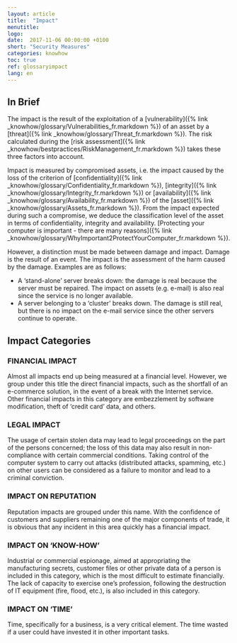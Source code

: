 ```yaml
---
layout: article
title:  "Impact"
menutitle:
logo:
date:  2017-11-06 00:00:00 +0100
short: "Security Measures"
categories: knowhow
toc: true
ref: glossaryimpact
lang: en
---
```


## In Brief
The impact is the result of the exploitation of a [vulnerability]({% link _knowhow/glossary/Vulnerabilities_fr.markdown %}) of an asset by a [threat]({% link _knowhow/glossary/Threat_fr.markdown %}). The risk calculated during the [risk assessment]({% link _knowhow/bestpractices/RiskManagement_fr.markdown %}) takes these three factors into account.

Impact is measured by compromised assets, i.e. the impact caused by the loss of the criterion of [confidentiality]({% link _knowhow/glossary/Confidentiality_fr.markdown %}), [integrity]({% link _knowhow/glossary/Integrity_fr.markdown %}) or [availability]({% link _knowhow/glossary/Availability_fr.markdown %}) of the [asset]({% link _knowhow/glossary/Assets_fr.markdown %}). From the impact expected during such a compromise, we deduce the classification level of the asset in terms of confidentiality, integrity and availability.
[Protecting your computer is important - there are many reasons]({% link _knowhow/glossary/WhyImportant2ProtectYourComputer_fr.markdown %}).

However, a distinction must be made between damage and impact. Damage is the result of an event. The impact is the assessment of the harm caused by the damage.
Examples are as follows:

* A ‘stand-alone’ server breaks down: the damage is real because the server must be repaired. The impact on assets (e.g. e-mail) is also real since the service is no longer available.
* A server belonging to a ‘cluster’ breaks down. The damage is still real, but there is no impact on the e-mail service since the other servers continue to operate.

## Impact Categories

### FINANCIAL IMPACT
Almost all impacts end up being measured at a financial level. However, we group under this title the direct financial impacts, such as the shortfall of an e-commerce solution, in the event of a break with the Internet service. Other financial impacts in this category are embezzlement by software modification, theft of ‘credit card’ data, and others.

### LEGAL IMPACT
The usage of certain stolen data may lead to legal proceedings on the part of the persons concerned; the loss of this data may also result in non-compliance with certain commercial conditions. Taking control of the computer system to carry out attacks (distributed attacks, spamming, etc.) on other users can be considered as a failure to monitor and lead to a criminal conviction.

### IMPACT ON REPUTATION
Reputation impacts are grouped under this name. With the confidence of customers and suppliers remaining one of the major components of trade, it is obvious that any incident in this area quickly has a financial impact.

### IMPACT ON ‘KNOW-HOW’
Industrial or commercial espionage, aimed at appropriating the manufacturing secrets, customer files or other private data of a person is included in this category, which is the most difficult to estimate financially. The lack of capacity to exercise one’s profession, following the destruction of IT equipment (fire, flood, etc.), is also included in this category.

### IMPACT ON ‘TIME’
Time, specifically for a business, is a very critical element. The time wasted if a user could have invested it in other important tasks.
